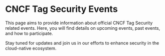 # CNCF Tag Security Events

This page aims to provide information about official CNCF Tag Security related events. Here, you will find details on upcoming events, past events, and how to participate.

Stay tuned for updates and join us in our efforts to enhance security in the cloud-native ecosystem.
